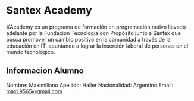 # Santex Academy


XAcademy es un programa de formación en programación nativo llevado adelante por la Fundación Tecnología con Propósito junto a Santex que busca promover un cambio positivo en la comunidad a través de la educación en IT, apuntando a lograr la inserción laboral de personas en el mundo tecnológico. 

## Informacion Alumno
Nombre: Maximiliano
Apellido: Haller
Nacionalidad: Argentino
Email: maxi.9565@gmail.com
